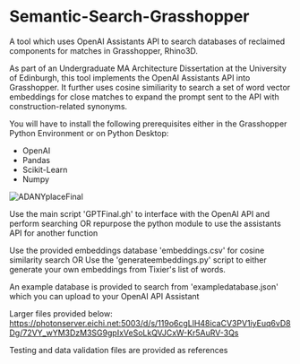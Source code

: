 # Semantic-Search-Grasshopper
A tool which uses OpenAI Assistants API to search databases of reclaimed components for matches in Grasshopper, Rhino3D.

As part of an Undergraduate MA Architecture Dissertation at the University of Edinburgh, this tool implements the OpenAI Assistants API into Grasshopper. It further uses cosine similiarity to search a set of word vector embeddings for close matches to expand the prompt sent to the API with construction-related synonyms.

You will have to install the following prerequisites either in the Grasshopper Python Environment or on Python Desktop:
- OpenAI
- Pandas
- Scikit-Learn
- Numpy

![ADANYplaceFinal](https://github.com/user-attachments/assets/c157b369-bd3e-4c69-962c-39c8415f9897)


Use the main script 'GPTFinal.gh' to interface with the OpenAI API and perform searching OR repurpose the python module to use the assistants API for another function

Use the provided embeddings database 'embeddings.csv' for cosine similarity search 
OR
Use the 'generateembeddings.py' script to either generate your own embeddings from Tixier's list of words.

An example database is provided to search from 'exampledatabase.json' which you can upload to your OpenAI API Assistant

Larger files provided below:
https://photonserver.eichi.net:5003/d/s/119o6cgLlH48icaCV3PV1iyEuq6vD8Dg/72VY_wYM3DzM3SG9gpIxVeSoLkQVJCxW-Kr5AuRV-3Qs

Testing and data validation files are provided as references
